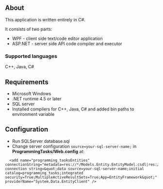 ## About
This application is written entirely in C#.

It consists of two parts:
- WPF - client side text/code editor application
- ASP.NET - server side API code compiler and executor

### Supported languages
C++, Java, C#

## Requirements
- Microsoft Windows
- .NET runtime 4.5 or later
- SQL server
- Installed compilers for C++, Java, C# and added bin paths to environment variable

## Configuration
- Run SQLServer database.sql
- Change server configuration `source=your-sql-server-name;` in **ProgrammingTasks/Web.config** at:
```
  <add name="programming_tasksEntities" connectionString="metadata=res://*/Models.Entity.EntityModel.csdl|res://*/Models.Entity.EntityModel.ssdl|res://*/Models.Entity.EntityModel.msl;provider=System.Data.SqlClient;provider connection string=&quot;data source=your-sql-server-name;initial catalog=programming_tasks;integrated security=True;MultipleActiveResultSets=True;App=EntityFramework&quot;" providerName="System.Data.EntityClient" />
```
